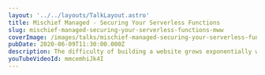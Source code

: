 ```yaml
---
layout: '../../layouts/TalkLayout.astro'
title: Mischief Managed - Securing Your Serverless Functions
slug: mischief-managed-securing-your-serverless-functions-mww
coverImage: /images/talks/mischief-managed-securing-your-serverless-functions-mww/cover.png
pubDate: 2020-06-09T11:30:00.000Z
description: The difficulty of building a website grows exponentially when taking into account security. Even a basic webpage quickly evolves with the need to interact with data sources, protect API credentials, etc. In this talk, we will discuss what Serverless Functions are, why you might use them, and how to protect them.  We'll talk through common security holes you need to address while touching on topics like authentication, authorization, and JSON Web Tokens (JWTs). After this talk, you should walk away confident in your mischief managing abilities.
youTubeVideoId: mmcemhiJk4I
---
```

